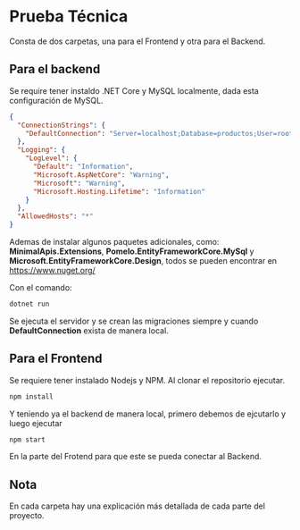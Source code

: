 # Prueba Técnica

Consta de dos carpetas, una para el Frontend y otra para el Backend.

## Para el backend

Se require tener instaldo .NET Core y MySQL localmente, dada esta configuración de MySQL.

```json 
{
  "ConnectionStrings": {
    "DefaultConnection": "Server=localhost;Database=productos;User=root;Password=root1234;"
  },
  "Logging": {
    "LogLevel": {
      "Default": "Information",
      "Microsoft.AspNetCore": "Warning",
      "Microsoft": "Warning",
      "Microsoft.Hosting.Lifetime": "Information"
    }
  },
  "AllowedHosts": "*"
}
```

Ademas de instalar algunos paquetes adicionales, como: **MinimalApis.Extensions**, **Pomelo.EntityFrameworkCore.MySql** y **Microsoft.EntityFrameworkCore.Design**, todos se pueden encontrar en https://www.nuget.org/

Con el comando:
```sh
dotnet run
```
Se ejecuta el servidor y se crean las migraciones siempre y cuando **DefaultConnection** exista de manera local.

## Para el Frontend

Se requiere tener instalado Nodejs y NPM. Al clonar el repositorio ejecutar.
```sh
npm install
```
Y teniendo ya el backend de manera local, primero debemos de ejcutarlo y luego ejecutar 
```sh
npm start
```
En la parte del Frotend para que este se pueda conectar al Backend.

## Nota
En cada carpeta hay una explicación más detallada de cada parte del proyecto.